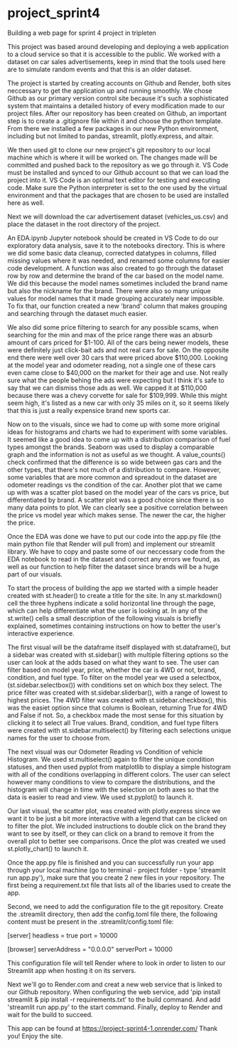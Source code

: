 # project_sprint4
Building a web page for sprint 4 project in tripleten

This project was based around developing and deploying a web application to a cloud service so that it is accessible to the public.
We worked with a dataset on car sales advertisements, keep in mind that the tools used here are to simulate random events and that this is an older dataset.

The project is started by creating accounts on Github and Render, both sites neccessary to get the application up and running smoothly. We chose Github as our primary version control site because it's such a sophisticated system that maintains a detailed history of every modification made to our project files. After our repository has been created on Github, an important step is to create a .gitignore file within it and choose the python template. From there we installed a few packages in our new Python environment, including but not limited to pandas, streamlit, plotly.express, and altair. 

We then used git to clone our new project's git repository to our local machine which is where it will be worked on. The changes made will be committed and pushed back to the repository as we go through it. VS Code must be installed and synced to our Github account so that we can load the project into it. VS Code is an optimal text editor for testing and executing code. Make sure the Python interpreter is set to the one used by the virtual environment and that the packages that are chosen to be used are installed here as well. 

Next we will download the car advertisement dataset (vehicles_us.csv) and place the dataset in the root directory of the project.

An EDA.ipynb Jupyter notebook should be created in VS Code to do our exploratory data analysis, save it to the notebooks directory. This is where we did some basic data cleanup, corrected datatypes in columns, filled missing values where it was needed, and renamed some columns for easier code development. A function was also created to go through the dataset row by row and determine the brand of the car based on the model name. We did this because the model names sometimes included the brand name but also the nickname for the brand. There were also so many unique values for model names that it made grouping accurately near impossible. To fix that, our function created a new 'brand' column that makes grouping and searching through the dataset much easier. 

We also did some price filtering to search for any possible scams, when searching for the min and max of the price range there was an absurb amount of cars priced for $1-100. All of the cars being newer models, these were definitely just click-bait ads and not real cars for sale. On the opposite end there were well over 30 cars that were priced above $110,000. Looking at the model year and odometer reading, not a single one of these cars even came close to $40,000 on the market for their age and use. Not really sure what the people behing the ads were expecting but I think it's safe to say that we can dismiss those ads as well. We capped it at $110,000 because there was a chevy corvette for sale for $109,999. While this might seem high, it's listed as a new car with only 35 miles on it, so it seems likely that this is just a really expensice brand new sports car. 

Now on to the visuals, since we had to come up with some more original ideas for histograms and charts we had to experiment with some variables. It seemed like a good idea to come up with a distribution comparison of fuel types amongst the brands. Seaborn was used to display a comparable graph and the information is not as useful as we thought. A value_counts() check confirmed that the difference is so wide between gas cars and the other types, that there's not much of a distribution to compare. However, some variables that are more common and spreadout in the dataset are odometer readings vs the condition of the car. Another plot that we came up with was a scatter plot based on the model year of the cars vs price, but differentiated by brand. A scatter plot was a good choice since there is so many data points to plot. We can clearly see a positive correlation between the price vs model year which makes sense. The newer the car, the higher the price. 

Once the EDA was done we have to put our code into the app.py file (the main python file that Render will pull from) and implement our streamlit library. We have to copy and paste some of our neccessary code from the EDA notebook to read in the dataset and correct any errors we found, as well as our function to help filter the dataset since brands will be a huge part of our visuals. 

To start the process of building the app we started with a simple header created with st.header() to create a title for the site. 
In any st.markdown() cell the three hyphens indicate a solid horizontal line through the page, which can help differentiate what the user is looking at. In any of the st.write() cells a small description of the following visuals is briefly explained, sometimes containing instructions on how to better the user's interactive experience. 

The first visual will be the dataframe itself displayed with st.dataframe(), but a sidebar was created with st.sidebar() with multiple filtering options so the user can look at the adds based on what they want to see. The user can filter based on model year, price, whether the car is 4WD or not, brand, condition, and fuel type. To filter on the model year we used a selectbox, (st.sidebar.selectbox()) with conditions set on which box they select. The price filter was created with st.sidebar.sliderbar(), with a range of lowest to highest prices. The 4WD filter was created with st.sidebar.checkbox(), this was the easiet option since that column is Boolean, returning True for 4WD and False if not. So, a checkbox made the most sense for this situation by clicking it to select all True values. Brand, condition, and fuel type filters were created with st.sidebar.multiselect() by filtering each selections unique names for the user to choose from.

The next visual was our Odometer Reading vs Condition of vehicle Histogram. We used st.multiselect() again to filter the unique condition statuses, and then used pyplot from matplotlib to display a simple histogram with all of the conditions overlapping in different colors. The user can select however many conditions to view to compare the distributions, and the histogram will change in time with the selection on both axes so that the data is easier to read and view. We used st.pyplot() to launch it.

Our last visual, the scatter plot, was created with plotly.express since we want it to be just a bit more interactive with a legend that can be clicked on to filter the plot. We included instructions to double click on the brand they want to see by itself, or they can click on a brand to remove it from the overall plot to better see comparisons. Once the plot was created we used st.plotly_chart() to launch it. 

Once the app.py file is finished and you can successfully run your app through your local machine (go to terminal - project folder - type 'streamlit run app.py'), make sure that you create 2 new files in your repository. The first being a requirement.txt file that lists all of the libaries used to create the app.

Second, we need to add the configuration file to the git repository. Create the .streamlit directory, then add the config.toml file there, the following content must be present in the .streamlit/config.toml file:

[server]
headless = true
port = 10000

[browser]
serverAddress = "0.0.0.0"
serverPort = 10000

This configuration file will tell Render where to look in order to listen to our Streamlit app when hosting it on its servers.

Next we'll go to Render.com and creat a new web service that is linked to our Github repository.
When configuring the web service, add 'pip install streamlit & pip install -r requirements.txt' to the build command. And add 'streamlit run app.py' to the start command. Finally, deploy to Render and wait for the build to succeed. 

This app can be found at https://project-sprint4-1.onrender.com/ 
Thank you! Enjoy the site.


